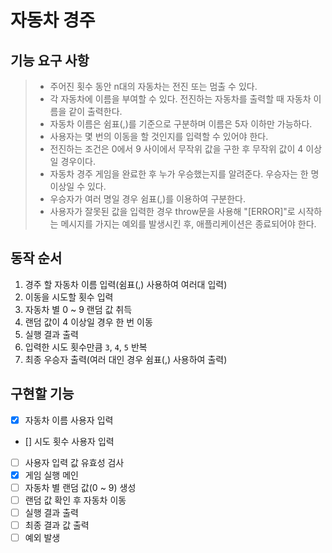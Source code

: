 # 자동차 경주
## 기능  요구 사항
> - 주어진 횟수 동안 n대의 자동차는 전진 또는 멈출 수 있다.
> - 각 자동차에 이름을 부여할 수 있다. 전진하는 자동차를 출력할 때 자동차 이름을 같이 출력한다.
> - 자동차 이름은 쉼표(,)를 기준으로 구분하며 이름은 5자 이하만 가능하다.
> - 사용자는 몇 번의 이동을 할 것인지를 입력할 수 있어야 한다.
> - 전진하는 조건은 0에서 9 사이에서 무작위 값을 구한 후 무작위 값이 4 이상일 경우이다.
> - 자동차 경주 게임을 완료한 후 누가 우승했는지를 알려준다. 우승자는 한 명 이상일 수 있다.
> - 우승자가 여러 명일 경우 쉼표(,)를 이용하여 구분한다.
> - 사용자가 잘못된 값을 입력한 경우 throw문을 사용해 "[ERROR]"로 시작하는 메시지를 가지는 예외를 발생시킨 후, 애플리케이션은 종료되어야 한다.

## 동작 순서
 1. 경주 할 자동차 이름 입력(쉼표(,) 사용하여 여러대 입력)
 2. 이동을 시도할 횟수 입력
 3. 자동차 별 0 ~ 9 랜덤 값 취득
 4. 랜덤 값이 4 이상일 경우 한 번 이동
 5. 실행 결과 출력
 6. 입력한 시도 횟수만큼 `3`, `4`, `5` 반복
 7. 최종 우승자 출력(여러 대인 경우 쉼표(,) 사용하여 출력)

## 구현할 기능
- [x] 자동차 이름 사용자 입력
- [] 시도 횟수 사용자 입력
- [ ] 사용자 입력 값 유효성 검사
- [x] 게임 실행 메인
- [ ] 자동차 별 랜덤 값(0 ~ 9) 생성
- [ ] 랜덤 값 확인 후 자동차 이동
- [ ] 실행 결과 출력
- [ ] 최종 결과 값 출력
- [ ] 예외 발생